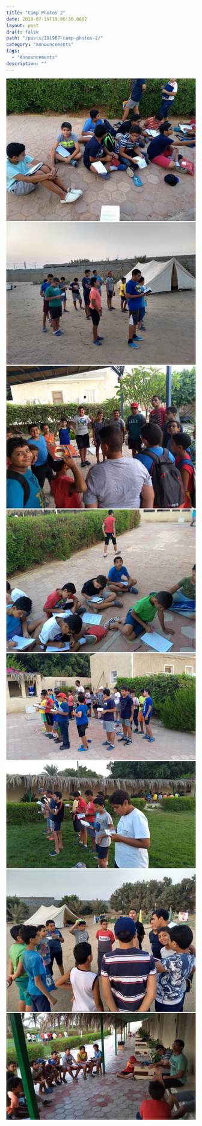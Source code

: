 ```yaml
---
title: "Camp Photos 2"
date: 2019-07-19T19:06:30.068Z
layout: post
draft: false
path: "/posts/191907-camp-photos-2/"
category: "Announcements"
tags:
  - "Announcements"
description: ""
---
```


![](camp-1.jpeg)
![](camp-2.jpeg)
![](camp-3.jpeg)
![](camp-4.jpeg)
![](camp-5.jpeg)
![](camp-6.jpeg)
![](camp-7.jpeg)
![](camp-8.jpeg)
